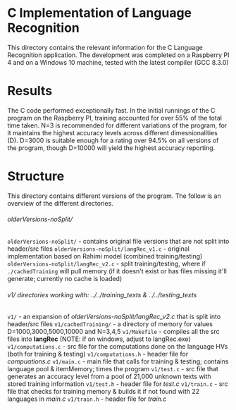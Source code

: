 # C Implementation of Language Recognition
This directory contains the relevant information for the C Language Recognition application. The development
was completed on a Raspberry PI 4 and on a Windows 10 machine, tested with the latest compiler (GCC 8.3.0)

# Results
The C code performed exceptionally fast. In the initial runnings of the C program on the Raspberry PI, training
accounted for over 55% of the total time taken. N=3 is recommended for different variations of the program, for it
maintains the highest accuracy levels across different dimesnionalities (D). D=3000 is suitable enough for a rating
over 94.5% on all versions of the program, though D=10000 will yield the highest accuracy reporting.

# Structure
This directory contains different versions of the program. The follow is an overview of the different directories.

###### olderVersions-noSplit/
`olderVersions-noSplit/` - contains original file versions that are not split into header/src files
`olderVersions-noSplit/langRec_v1.c` - original implementation based on Rahimi model (combined training/testing)
`olderVersions-noSplit/langRec_v2.c` - split training/testing, where if `./cachedTraining` will pull memory (if it doesn't exist
										or has files missing it'll generate; currently no cache is loaded)

###### v1/ *directories working with: ../../training_texts & ../../testing_texts*
`v1/` - an expansion of *olderVersions-noSplit/langRec_v2.c* that is split into header/src files
`v1/cachedTraining/` - a directory of memory for values D=1000,3000,5000,10000 and N=3,4,5
`v1/Makefile` - compiles all the src files into **langRec** (NOTE: if on windows, adjust to langRec.exe)
`v1/computations.c` - src file for the computations done on the language HVs (both for training & testing)
`v1/computations.h` - header file for *compuations.c*
`v1/main.c` - main file that calls for training & testing; contains language pool & itemMemory; times the program
`v1/test.c` - src file that generates an accuracy level from a pool of 21,000 unknown texts with stored training information
`v1/test.h` - header file for *test.c*
`v1/train.c` - src file that checks for training memory & builds it if not found with 22 languages in *main.c*
`v1/train.h` - header file for *train.c*


